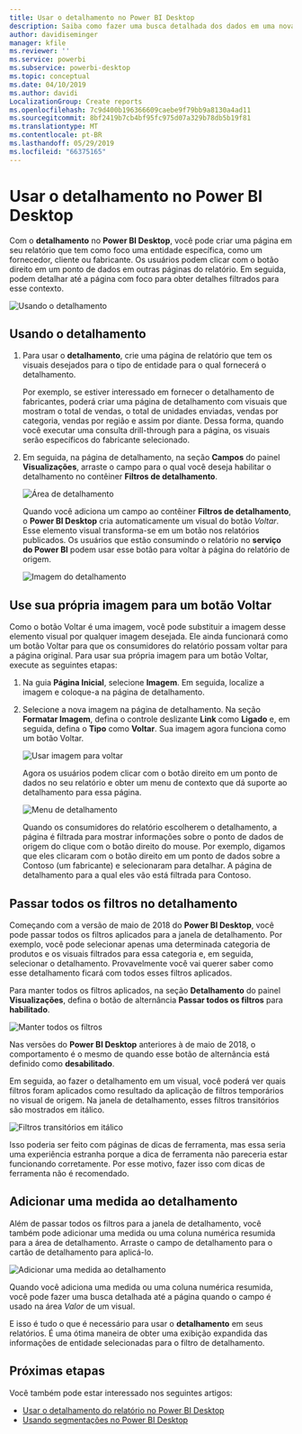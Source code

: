 ```yaml
---
title: Usar o detalhamento no Power BI Desktop
description: Saiba como fazer uma busca detalhada dos dados em uma nova página de relatório no Power BI Desktop
author: davidiseminger
manager: kfile
ms.reviewer: ''
ms.service: powerbi
ms.subservice: powerbi-desktop
ms.topic: conceptual
ms.date: 04/10/2019
ms.author: davidi
LocalizationGroup: Create reports
ms.openlocfilehash: 7c9d400b196366609caebe9f79bb9a8130a4ad11
ms.sourcegitcommit: 8bf2419b7cb4bf95fc975d07a329b78db5b19f81
ms.translationtype: MT
ms.contentlocale: pt-BR
ms.lasthandoff: 05/29/2019
ms.locfileid: "66375165"
---
```

# <a name="use-drillthrough-in-power-bi-desktop"></a>Usar o detalhamento no Power BI Desktop
Com o **detalhamento** no **Power BI Desktop**, você pode criar uma página em seu relatório que tem como foco uma entidade específica, como um fornecedor, cliente ou fabricante. Os usuários podem clicar com o botão direito em um ponto de dados em outras páginas do relatório. Em seguida, podem detalhar até a página com foco para obter detalhes filtrados para esse contexto.

![Usando o detalhamento](media/desktop-drillthrough/drillthrough_01.png)

## <a name="using-drillthrough"></a>Usando o detalhamento
1. Para usar o **detalhamento**, crie uma página de relatório que tem os visuais desejados para o tipo de entidade para o qual fornecerá o detalhamento. 

    Por exemplo, se estiver interessado em fornecer o detalhamento de fabricantes, poderá criar uma página de detalhamento com visuais que mostram o total de vendas, o total de unidades enviadas, vendas por categoria, vendas por região e assim por diante. Dessa forma, quando você executar uma consulta drill-through para a página, os visuais serão específicos do fabricante selecionado.

2. Em seguida, na página de detalhamento, na seção **Campos** do painel **Visualizações**, arraste o campo para o qual você deseja habilitar o detalhamento no contêiner **Filtros de detalhamento**.

    ![Área de detalhamento](media/desktop-drillthrough/drillthrough_02.png)

    Quando você adiciona um campo ao contêiner **Filtros de detalhamento**, o **Power BI Desktop** cria automaticamente um visual do botão *Voltar*. Esse elemento visual transforma-se em um botão nos relatórios publicados. Os usuários que estão consumindo o relatório no **serviço do Power BI** podem usar esse botão para voltar à página do relatório de origem.

    ![Imagem do detalhamento](media/desktop-drillthrough/drillthrough_03.png)

## <a name="use-your-own-image-for-a-back-button"></a>Use sua própria imagem para um botão Voltar    
 Como o botão Voltar é uma imagem, você pode substituir a imagem desse elemento visual por qualquer imagem desejada. Ele ainda funcionará como um botão Voltar para que os consumidores do relatório possam voltar para a página original. Para usar sua própria imagem para um botão Voltar, execute as seguintes etapas:

1. Na guia **Página Inicial**, selecione **Imagem**. Em seguida, localize a imagem e coloque-a na página de detalhamento.

2. Selecione a nova imagem na página de detalhamento. Na seção **Formatar Imagem**, defina o controle deslizante **Link** como **Ligado** e, em seguida, defina o **Tipo** como **Voltar**. Sua imagem agora funciona como um botão Voltar.

    ![Usar imagem para voltar](media/desktop-drillthrough/drillthrough_05.png)

    
     Agora os usuários podem clicar com o botão direito em um ponto de dados no seu relatório e obter um menu de contexto que dá suporte ao detalhamento para essa página. 

    ![Menu de detalhamento](media/desktop-drillthrough/drillthrough_04.png)

    Quando os consumidores do relatório escolherem o detalhamento, a página é filtrada para mostrar informações sobre o ponto de dados de origem do clique com o botão direito do mouse. Por exemplo, digamos que eles clicaram com o botão direito em um ponto de dados sobre a Contoso (um fabricante) e selecionaram para detalhar. A página de detalhamento para a qual eles vão está filtrada para Contoso.

## <a name="pass-all-filters-in-drillthrough"></a>Passar todos os filtros no detalhamento

Começando com a versão de maio de 2018 do **Power BI Desktop**, você pode passar todos os filtros aplicados para a janela de detalhamento. Por exemplo, você pode selecionar apenas uma determinada categoria de produtos e os visuais filtrados para essa categoria e, em seguida, selecionar o detalhamento. Provavelmente você vai querer saber como esse detalhamento ficará com todos esses filtros aplicados.

Para manter todos os filtros aplicados, na seção **Detalhamento** do painel **Visualizações**, defina o botão de alternância **Passar todos os filtros** para **habilitado**. 

![Manter todos os filtros](media/desktop-drillthrough/drillthrough_06.png)

Nas versões do **Power BI Desktop** anteriores à de maio de 2018, o comportamento é o mesmo de quando esse botão de alternância está definido como **desabilitado**.

Em seguida, ao fazer o detalhamento em um visual, você poderá ver quais filtros foram aplicados como resultado da aplicação de filtros temporários no visual de origem. Na janela de detalhamento, esses filtros transitórios são mostrados em itálico. 

![Filtros transitórios em itálico](media/desktop-drillthrough/drillthrough_07.png)

Isso poderia ser feito com páginas de dicas de ferramenta, mas essa seria uma experiência estranha porque a dica de ferramenta não pareceria estar funcionando corretamente. Por esse motivo, fazer isso com dicas de ferramenta não é recomendado.

## <a name="add-a-measure-to-drillthrough"></a>Adicionar uma medida ao detalhamento

Além de passar todos os filtros para a janela de detalhamento, você também pode adicionar uma medida ou uma coluna numérica resumida para a área de detalhamento. Arraste o campo de detalhamento para o cartão de detalhamento para aplicá-lo. 

![Adicionar uma medida ao detalhamento](media/desktop-drillthrough/drillthrough_08.png)

Quando você adiciona uma medida ou uma coluna numérica resumida, você pode fazer uma busca detalhada até a página quando o campo é usado na área *Valor* de um visual.

E isso é tudo o que é necessário para usar o **detalhamento** em seus relatórios. É uma ótima maneira de obter uma exibição expandida das informações de entidade selecionadas para o filtro de detalhamento.

## <a name="next-steps"></a>Próximas etapas

Você também pode estar interessado nos seguintes artigos:

* [Usar o detalhamento do relatório no Power BI Desktop](desktop-cross-report-drill-through.md)
* [Usando segmentações no Power BI Desktop](visuals/power-bi-visualization-slicers.md)

